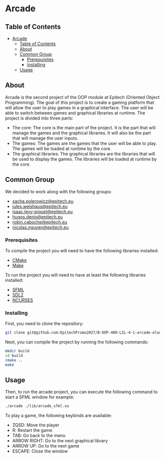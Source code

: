 # Arcade

## Table of Contents

- [Arcade](#arcade)
  - [Table of Contents](#table-of-contents)
  - [About](#about)
  - [Common Group](#common-group)
    - [Prerequisites](#prerequisites)
    - [Installing](#installing)
  - [Usage](#usage)

## About<a name = "about"></a>

Arcade is the second project of the OOP module at Epitech (Oriented Object Programming). The goal of this project is to create a gaming platform that will allow the user to play games in a graphical interface. The user will be able to switch between games and graphical libraries at runtime. The project is divided into three parts:
  - The core: The core is the main part of the project. It is the part that will manage the games and the graphical libraries. It will also be the part that will manage the user inputs.
  - The games: The games are the games that the user will be able to play. The games will be loaded at runtime by the core.
  - The graphical libraries: The graphical libraries are the libraries that will be used to display the games. The libraries will be loaded at runtime by the core.

## Common Group

We decided to work along with the following groups:
  - [sacha.polerowicz@epitech.eu](https://github.com/Sachaplr)
  - [jules.weishaus@epitech.eu](https://github.com/ImPoulpitos)
  - [isaac.levy-piquet@epitech.eu](https://www.youtube.com/watch?v=dQw4w9WgXcQ)
  - [hugos.denis@epitech.eu]()
  - [robin.caboche@epitech.eu]()
  - [nicolas.nguyen@epitech.eu]()

### Prerequisites

To compile the project you will need to have the following libraries installed:
  - [CMake](https://cmake.org/)
  - [Make](https://www.gnu.org/software/make/)

To run the project you will need to have at least the following libraries installed:
  - [SFML](https://www.sfml-dev.org/)
  - [SDL2](https://www.libsdl.org/)
  - [NCURSES](https://invisible-island.net/ncurses/)

### Installing

First, you need to clone the repository:
```bash
git clone git@github.com:EpitechPromo2027/B-OOP-400-LIL-4-1-arcade-elouan.rigomont.git
```

Next, you can compile the project by running the following commands:
```bash
mkdir build
cd build
cmake ..
make
```

## Usage<a name = "usage"></a>

Then, to run the arcade project, you can execute the following command to start a SFML window for example:
```bash
./arcade ./lib/arcade_sfml.so
```

To play a game, the following keybinds are available:
  - ZQSD: Move the player
  - R: Restart the game
  - TAB: Go back to the menu
  - ARROW RIGHT: Go to the next graphical library
  - ARROW UP: Go to the next game
  - ESCAPE: Close the window
